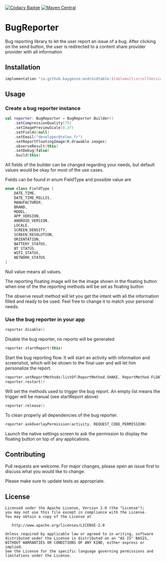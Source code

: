 [![Codacy Badge](https://app.codacy.com/project/badge/Grade/d9671224fbb9449eb4ed373289c4059f)](https://app.codacy.com/gh/kaygenzo/BugReporter/dashboard?utm_source=gh&utm_medium=referral&utm_content=&utm_campaign=Badge_grade) [![Maven Central](https://img.shields.io/maven-central/v/com.github.kaygenzo/bugreporter.svg?label=Maven%20Central)](https://search.maven.org/search?q=g:%22com.github.kaygenzo%22%20AND%20a:%22bugreporter%22)

# BugReporter
Bug reporting library to let the user report an issue of a bug. 
After clicking on the send button, the user is redirected to a content share provider provider with all information

## Installation

```groovy
implementation "io.github.kaygenzo:androidtable:$tablemultiscrollVersion"
```

## Usage

### Create a bug reporter instance

```kotlin
val reporter: BugReporter = BugReporter.Builder()
    .setCompressionQuality(75)
    .setImagePreviewScale(0.3f)
    .setFields(null)
    .setEmail("developer@telen.fr")
    .setReportFloatingImage(R.drawable.images)
    .observeResult(this)
    .setDebug(false)
    .build(this)
```
All fields of the builder can be changed regarding your needs, but default values would be okay for most of the use cases.

Fields can be found in enum FieldType and possible value are
```kotlin
enum class FieldType {
    DATE_TIME,
    DATE_TIME_MILLIS,
    MANUFACTURER,
    BRAND,
    MODEL,
    APP_VERSION,
    ANDROID_VERSION,
    LOCALE,
    SCREEN_DENSITY,
    SCREEN_RESOLUTION,
    ORIENTATION,
    BATTERY_STATUS,
    BT_STATUS,
    WIFI_STATUS,
    NETWORK_STATUS
}
```
Null value means all values. 

The reporting floating image will be the image shown in the floating button when one of the the reporting methods will be set as floating button

The observe result method will let you get the intent with all the information filled and ready to be used. Feel free to change it to match your personal needs.

### Use the bug reporter in your app

```kotlin
reporter.disable()
```
Disable the bug reporter, no reports will be generated

```kotlin
reporter.startReport(this)
```
Start the bug reporting flow. It will start an activity with information and screenshot, which will be shown to the final user and will let him personalize the report.

```kotlin
reporter.setReportMethods(listOf(ReportMethod.SHAKE, ReportMethod.FLOATING_BUTTON))
reporter.restart()
```
Will set the methods used to trigger the bug report. An empty list means the trigger will be manual (see startReport above)

```kotlin
reporter.release()
```
To clean properly all dependencies of the bug reporter.

```kotlin
reporter.askOverlayPermission(activity, REQUEST_CODE_PERMISSION)
```
Launch the native settings screen to ask the permission to display the floating button on top of any applications.

## Contributing
Pull requests are welcome. For major changes, please open an issue first to discuss what you would like to change.

Please make sure to update tests as appropriate.

## License
    Licensed under the Apache License, Version 2.0 (the "License");
    you may not use this file except in compliance with the License.
    You may obtain a copy of the License at

       http://www.apache.org/licenses/LICENSE-2.0

    Unless required by applicable law or agreed to in writing, software
    distributed under the License is distributed on an "AS IS" BASIS,
    WITHOUT WARRANTIES OR CONDITIONS OF ANY KIND, either express or implied.
    See the License for the specific language governing permissions and
    limitations under the License.
